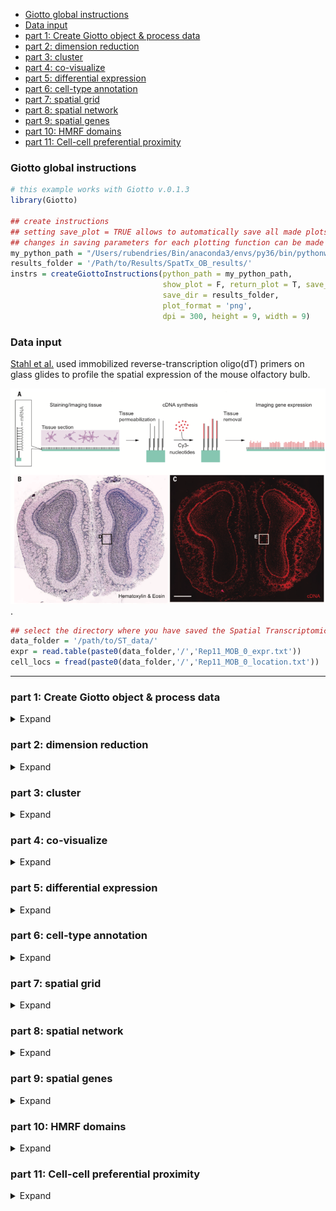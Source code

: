 
  - [Giotto global instructions](#giotto-global-instructions)
  - [Data input](#data-input)
  - [part 1: Create Giotto object & process
    data](#part-1-create-giotto-object-process-data)
  - [part 2: dimension reduction](#part-2-dimension-reduction)
  - [part 3: cluster](#part-3-cluster)
  - [part 4: co-visualize](#part-4-co-visualize)
  - [part 5: differential expression](#part-5-differential-expression)
  - [part 6: cell-type annotation](#part-6-cell-type-annotation)
  - [part 7: spatial grid](#part-7-spatial-grid)
  - [part 8: spatial network](#part-8-spatial-network)
  - [part 9: spatial genes](#part-9-spatial-genes)
  - [part 10: HMRF domains](#part-10-hmrf-domains)
  - [part 11: Cell-cell preferential
    proximity](#part-11-cell-cell-preferential-proximity)

<!-- mouse_cortex_1_simple.md is generated from mouse_cortex_1_simple.Rmd Please edit that file -->

### Giotto global instructions

``` r
# this example works with Giotto v.0.1.3
library(Giotto)

## create instructions
## setting save_plot = TRUE allows to automatically save all made plots to a predetermined save directory (save_dir)
## changes in saving parameters for each plotting function can be made with the save_param parameter 
my_python_path = "/Users/rubendries/Bin/anaconda3/envs/py36/bin/pythonw"
results_folder = '/Path/to/Results/SpatTx_OB_results/'
instrs = createGiottoInstructions(python_path = my_python_path,
                                  show_plot = F, return_plot = T, save_plot = T,
                                  save_dir = results_folder,
                                  plot_format = 'png',
                                  dpi = 300, height = 9, width = 9)
```

### Data input

[Stahl et al.](https://science.sciencemag.org/content/353/6294/78) used
immobilized reverse-transcription oligo(dT) primers on glass glides to
profile the spatial expression of the mouse olfactory bulb.

![](./spatial_transcriptomics_summary.png) .

``` r
## select the directory where you have saved the Spatial Transcriptomics data
data_folder = '/path/to/ST_data/'
expr = read.table(paste0(data_folder,'/','Rep11_MOB_0_expr.txt'))
cell_locs = fread(paste0(data_folder,'/','Rep11_MOB_0_location.txt'))
```

-----

### part 1: Create Giotto object & process data

<details>

<summary>Expand</summary>  

``` r
## create
ST_test <- createGiottoObject(raw_exprs = expr, spatial_locs = cell_locs[,-1], instructions = instrs)
showGiottoInstructions(ST_test)

## filter
ST_test <- filterGiotto(gobject = ST_test,
                         expression_threshold = 1,
                         gene_det_in_min_cells = 1,
                         min_det_genes_per_cell = 100,
                         expression_values = c('raw'),
                         verbose = T)

## normalize
ST_test <- normalizeGiotto(gobject = ST_test)
ST_test <- addStatistics(gobject = ST_test)

## visualize
spatPlot(gobject = ST_test,
         save_param = list(save_folder = '2_Gobject', save_name = 'spatial_locations'))
```

![](./figures/1_spatial_locations.png)

</details>

### part 2: dimension reduction

<details>

<summary>Expand</summary>  

``` r
## highly variable genes (HVG)
ST_test <- calculateHVG(gobject = ST_test)
gene_metadata = fDataDT(ST_test)
featgenes = gene_metadata[hvg == 'yes' & perc_cells > 4 & mean_expr_det > 0.25]$gene_ID

## run PCA on expression values (default)
ST_test <- runPCA(gobject = ST_test, genes_to_use = featgenes, expression_values = 'scaled', scale_unit = F)
signPCA(gobject = ST_test, expression_values = 'scaled', scale_unit = F, scree_ylim = c(0,1),
        save_param = list(save_folder = '3_DimRed', save_name = 'screeplot'))
plotPCA(ST_test,
           save_param = list(save_folder = '3_DimRed', save_name = 'PCA_reduction'))

## run UMAP and tSNE on PCA space (default)
ST_test <- runUMAP(ST_test, dimensions_to_use = 1:10, expression_values = 'scaled', n_threads = 2)
plotUMAP(gobject = ST_test,
            save_param = list(save_folder = '3_DimRed', save_name = 'UMAP_reduction'))
```

![](./figures/2_screeplot.png)

![](./figures/2_PCA_reduction.png)

![](./figures/2_UMAP_reduction.png)

-----

</details>

### part 3: cluster

<details>

<summary>Expand</summary>  

``` r

## Leiden clustering
ST_test <- createNearestNetwork(gobject = ST_test, dimensions_to_use = 1:10, k = 10)
ST_test <- doLeidenCluster(gobject = ST_test, resolution = 0.2, n_iterations = 200)
plotUMAP(gobject = ST_test, cell_color = 'leiden_clus', point_size = 3,
            save_param = list(save_folder = '4_Cluster', save_name = 'UMAP_leiden'))
```

![](./figures/3_UMAP_leiden.png)

-----

</details>

### part 4: co-visualize

<details>

<summary>Expand</summary>  

``` r
spatDimPlot(gobject = ST_test, cell_color = 'leiden_clus', 
            dim_point_size = 2, spat_point_size = 6,
            save_param = list(save_folder = '5_Covisuals', save_name = 'covisual_leiden'))
```

Co-visualzation: ![](./figures/4_covisual_leiden.png)

-----

</details>

### part 5: differential expression

<details>

<summary>Expand</summary>  

``` r
## gini ##
## very specific to a cluster, but not necessarily expressed in all cells of that cluster
gini_markers_subclusters = findMarkers_one_vs_all(gobject = ST_test,
                                                  method = 'gini',
                                                  expression_values = 'normalized',
                                                  cluster_column = 'leiden_clus',
                                                  min_genes = 20,
                                                  min_expr_gini_score = 0.5,
                                                  min_det_gini_score = 0.5)
topgenes_gini = gini_markers_subclusters[, head(.SD, 2), by = 'cluster']$genes

# violinplot
violinPlot(ST_test, genes = unique(topgenes_gini), cluster_column = 'leiden_clus',
           strip_text = 8, strip_position = 'top',
           save_param = c(save_folder = '6_DEG', save_name = 'violinplot_gini',  base_width = 5, base_height = 10))

# cluster heatmap
plotMetaDataHeatmap(ST_test, selected_genes = topgenes_gini,metadata_cols = c('leiden_clus'),
                    save_param = c(save_folder = '6_DEG', save_name = 'metaheatmap_gini'))


# visualize genes
topgenes_gini = gini_markers_subclusters[, head(.SD, 1), by = 'cluster']$genes
spatDimGenePlot(ST_test, expression_values = 'scaled',
                  genes = topgenes_gini,
                  plot_alignment = 'horizontal', cow_n_col = 1, point_size = 2,
                  genes_high_color = 'red', genes_mid_color = 'white', genes_low_color = 'darkblue', midpoint = 0,
                  save_param = c(save_folder = '6_DEG', save_name = 'genes_gini', base_width = 6, base_height = 14))



## scran ##
scran_markers_subclusters = findMarkers_one_vs_all(gobject = ST_test,
                                                   method = 'scran',
                                                   expression_values = 'normalized',
                                                   cluster_column = 'leiden_clus')
topgenes_scran = scran_markers_subclusters[, head(.SD, 2), by = 'cluster_ID']$gene_ID

# violinplot
violinPlot(ST_test, genes = unique(topgenes_scran), cluster_column = 'leiden_clus',
           strip_text = 10, strip_position = 'top',
           save_param = c(save_folder = '6_DEG', save_name = 'violinplot_scran',  base_width = 5, base_height = 10))

# cluster heatmap
plotMetaDataHeatmap(ST_test, selected_genes = topgenes_scran, metadata_cols = c('leiden_clus'),
                    save_param = c(save_folder = '6_DEG', save_name = 'metaheatmap_scran'))

# visualize genes
topgenes_scran = scran_markers_subclusters[, head(.SD, 1), by = 'cluster_ID']$gene_ID
spatDimGenePlot(ST_test, expression_values = 'scaled',
                  genes = topgenes_scran,
                  plot_alignment = 'horizontal', cow_n_col = 1, point_size = 2,
                  genes_high_color = 'red', genes_mid_color = 'white', genes_low_color = 'darkblue', midpoint = 0,
                  save_param = c(save_folder = '6_DEG', save_name = 'genes_scran', base_width = 6, base_height = 14))
```

Gini: - violinplot: ![](./figures/5_violinplot_gini.png)

  - Heatmap clusters: ![](./figures/5_metaheatmap_gini.png)

  - Genes: ![](./figures/5_genes_gini.png)

Scran: - violinplot: ![](./figures/5_violinplot_scran.png)

  - Heatmap clusters: ![](./figures/5_metaheatmap_scran.png)

  - Genes: ![](./figures/5_genes_scran.png)

-----

</details>

### part 6: cell-type annotation

<details>

<summary>Expand</summary>  

Spatial transcriptomics does not provide single-cell resolution, making
cell type annotation a harder problem. Giotto provides 3 ways to
calculate enrichment of specific cell-type signature gene list:  
\- PAGE  
\- rank  
\- hypergeometric test

To generate the cell-type specific gene lists for the olfactory bulb
(OB) data we reanalyzed the paper from Zeisel et al, associated with the
[mouse brain atlas](http://mousebrain.org/), and identified cell-type
specific genes for cells from the OB.

![paper](./Zeisel_paper.png)

#### part 6.1: using cell-type specific markers genes

It’s hard to identify cell-type enrichment based on single gene markers
only

``` r

## cell type identification based on individual marker genes is hard 
# known markers for different interneuron subtypes
spatDimGenePlot(ST_test, expression_values = 'scaled',
                genes = c('Vip', 'Camk4', 'Th', 'Igfbpl1'),
                plot_alignment = 'vertical', cow_n_col = 4, point_size = 3,
                genes_high_color = 'red', genes_mid_color = 'white', genes_low_color = 'darkblue', midpoint = 0,
                save_param = c(save_folder = '7_annotation', save_name = 'interneuron_genes', base_width = 13, base_height = 5))
```

Markers for interneuron genes: ![](./figures/6_interneuron_genes.png)

#### part 6.2: PAGE gene signature enrichment

  - based on list of cell-type specific marker genes

<!-- end list -->

``` r

## full cell type signature
PAGE_sign_matrix = read.table('/Volumes/Ruben_Seagate/Dropbox/Projects/GC_lab/Ruben_Dries/190225_spatial_package/Data/ST_data/PAGE_sign_matrix.txt')
newcolnames = gsub('OBDOP2.OBINH123', 'OBDOP2-OBINH123', colnames(PAGE_sign_matrix)); colnames(PAGE_sign_matrix) = newcolnames

## example to make small signature matrix from list of 2 signature genesets
OBDOP1_sig = PAGE_sign_matrix[,'OBDOP1'];names(OBDOP1_sig) = rownames(PAGE_sign_matrix)
OBDOP1_sig_genes = names(OBDOP1_sig[OBDOP1_sig == 1])
ACOB_sig = PAGE_sign_matrix[,'ACOB'];names(ACOB_sig) = rownames(PAGE_sign_matrix)
ACOB_sig_genes = names(ACOB_sig[ACOB_sig == 1])

small_PAGE_matrix = makeSignMatrixPAGE(sign_names = c('OBDOP1', 'ACOB'),
                                       sign_list = list(OBDOP1_sig_genes, ACOB_sig_genes))

## enrichment tests 
ST_test = createSpatialEnrich(ST_test, sign_matrix = PAGE_sign_matrix, enrich_method = 'PAGE') #default = 'PAGE'
ST_test = createSpatialEnrich(ST_test, sign_matrix = PAGE_sign_matrix, output_enrichment = 'zscore', name = 'PAGEz') #default = 'PAGE'


## heatmap
cell_types = colnames(PAGE_sign_matrix)
plotMetaDataCellsHeatmap(gobject = ST_test,
                         metadata_cols = 'leiden_clus',
                         value_cols = cell_types,
                         spat_enr_names = 'PAGE',
                         save_param = c(save_folder = '7_annotation', save_name = 'heatmap_PAGE',
                                        base_width = 8, base_height = 6, units = 'cm'))

## multiple value columns with spatPlot ##
cell_types = colnames(PAGE_sign_matrix)
spatCellPlot(gobject = ST_test, spat_enr_names = 'PAGE',
             cell_annotation_values = cell_types,
             cow_n_col = 3,coord_fix_ratio = NULL,
             save_param = c(save_folder = '7_annotation', save_name = 'PAGE_spatplot',
                            base_width = 10, base_height = 6))

## visualize individual enrichments
spatDimCellPlot(gobject = ST_test,
                spat_enr_names = 'PAGE',
                cell_annotation_values = c('OEC', 'OBINH4', 'OBNBL3'),
                cow_n_col = 1, spat_point_size = 2.5, plot_alignment = 'horizontal',
                save_param = c(save_folder = '7_annotation', save_name = 'PAGE_spatdimplot',
                               base_width = 6, base_height = 7))
```

PAGE:

Heatmap:  
![](./figures/6_heatmap_PAGE.png)

Spatial plots:  
![](./figures/6_PAGE_spatplot.png)

Spatial and dimension plots:  
![](./figures/6_PAGE_spatdimplot.png)

#### part 6.3: Rank gene signature enrichment

  - only requires a scRNAseq count matrix and corresponding clusters

<!-- end list -->

``` r

## signature based on scRNAseq expression matrix and clusters
sc_labels = read.table('/Volumes/Ruben_Seagate/Dropbox/Projects/GC_lab/Ruben_Dries/190225_spatial_package/Data/ST_data/scRNAseq_clusters.txt')
sc_labels = as.character(sc_labels$V1)
sc_matrix = readRDS('/Volumes/Ruben_Seagate/Dropbox/Projects/GC_lab/Ruben_Dries/190225_spatial_package/Data/ST_data/scRNAseq_matrix.RDS')

rank_matrix = makeSignMatrixRank(sc_matrix = sc_matrix, sc_cluster_ids = sc_labels, gobject = ST_test)

## enrichment test
ST_test = createSpatialEnrich(ST_test, sign_matrix = rank_matrix, enrich_method = 'rank', name = 'rank')

## heatmap 
cell_types = colnames(rank_matrix)
plotMetaDataCellsHeatmap(gobject = ST_test,
                         metadata_cols = 'leiden_clus',
                         value_cols = cell_types,
                         spat_enr_names = 'rank',
                         save_param = c(save_folder = '7_annotation', save_name = 'heatmap_rank',
                                        base_width = 8, base_height = 6, units = 'cm'))


## multiple value columns with spatPlot ##
cell_types = colnames(rank_matrix)
spatCellPlot(gobject = ST_test, 
             spat_enr_names = 'rank',
             cell_annotation_values = cell_types,
             cow_n_col = 3,coord_fix_ratio = NULL,
             save_param = c(save_folder = '7_annotation', save_name = 'Rank_spatplot',
                            base_width = 10, base_height = 6))

## visualize individual enrichments
spatDimCellPlot(gobject = ST_test,
                spat_enr_names = 'rank',
                cell_annotation_values = c('OEC', 'OBINH4', 'OBNBL3'),
                cow_n_col = 1, spat_point_size = 2.5, plot_alignment = 'horizontal',
                save_param = c(save_folder = '7_annotation', save_name = 'rank_spatdimplot',
                               base_width = 6, base_height = 7))
```

Rank:

Heatmap:  
![](./figures/6_heatmap_rank.png)

Spatial plots:  
![](./figures/6_Rank_spatplot.png)

Spatial and dimension plots:  
![](./figures/6_rank_spatdimplot.png)

-----

</details>

### part 7: spatial grid

<details>

<summary>Expand</summary>  

``` r
## create spatial grid
ST_test <- createSpatialGrid(gobject = ST_test,
                              sdimx_stepsize = 2,
                              sdimy_stepsize = 2,
                              minimum_padding = 0)
spatPlot(ST_test, cell_color = 'leiden_clus', show_grid = T,
           grid_color = 'lightblue', spatial_grid_name = 'spatial_grid', 
           save_param = c(save_folder = '8_grid', save_name = 'grid'))

## identify spatial patterns with spatial grid #
pattern_osm = detectSpatialPatterns(gobject = ST_test, 
                                    spatial_grid_name = 'spatial_grid',
                                    min_cells_per_grid = 2, 
                                    scale_unit = T, 
                                    PC_zscore = 1, 
                                    show_plot = T)

# dimension 1
showPattern2D(ST_test, pattern_osm, dimension = 1, point_size = 4,
              save_param = c(save_folder = '8_grid', save_name = 'pattern1_PCA'))
showPatternGenes(ST_test, pattern_osm, dimension = 1,
                 save_param = c(save_folder = '8_grid', save_name = 'pattern1_genes'))

# dimension 2
showPattern2D(ST_test, pattern_osm, dimension = 2, point_size = 4,
              save_param = c(save_folder = '8_grid', save_name = 'pattern2_PCA'))
showPatternGenes(ST_test, pattern_osm, dimension = 2,
                 save_param = c(save_folder = '8_grid', save_name = 'pattern2_genes'))

view_pattern_genes = selectPatternGenes(pattern_osm, return_top_selection = TRUE)
```

![](./figures/7_grid.png)

Dimension 1: ![](./figures/7_pattern1_PCA.png)
![](./figures/7_pattern1_genes.png)

Dimension 2: ![](./figures/7_pattern2_PCA.png)

![](./figures/7_pattern2_genes.png)

-----

</details>

### part 8: spatial network

<details>

<summary>Expand</summary>  

``` r
ST_test <- createSpatialNetwork(gobject = ST_test, k = 5)
spatPlot(gobject = ST_test, show_network = T,
           network_color = 'blue', spatial_network_name = 'spatial_network',
           save_param = c(save_name = 'spatial_network_k5', save_folder = '9_spatial_network'))
```

![](./figures/8_spatial_network_k5.png)

-----

</details>

### part 9: spatial genes

<details>

<summary>Expand</summary>  

``` r
## kmeans binarization
kmtest = binGetSpatialGenes(ST_test, bin_method = 'kmeans',
                            do_fisher_test = T, community_expectation = 5,
                            spatial_network_name = 'spatial_network', verbose = T)

spatGenePlot(ST_test, expression_values = 'scaled',
               genes = kmtest$genes[1:6], cow_n_col = 2, point_size = 3,
               genes_high_color = 'red', genes_mid_color = 'white', genes_low_color = 'darkblue', midpoint = 0,
               save_param = c(save_name = 'spatial_genes_km', save_folder = '10_spatial_genes'))

## rank binarization
ranktest = binGetSpatialGenes(ST_test, bin_method = 'rank',
                              do_fisher_test = T, community_expectation = 5,
                              spatial_network_name = 'spatial_network', verbose = T)

spatGenePlot(ST_test, expression_values = 'scaled',
               genes = ranktest$genes[1:6], cow_n_col = 2, point_size = 3,
               genes_high_color = 'red', genes_mid_color = 'white', genes_low_color = 'darkblue', midpoint = 0,
               save_param = c(save_name = 'spatial_genes_rank', save_folder = '10_spatial_genes'))
```

Spatial genes: - kmeans ![](./figures/9_spatial_genes_km.png)

  - rank ![](./figures/9_spatial_genes_rank.png)

-----

</details>

### part 10: HMRF domains

<details>

<summary>Expand</summary>  

not available for this specific dataset

-----

</details>

### part 11: Cell-cell preferential proximity

<details>

<summary>Expand</summary>  

![cell-cell](./cell_cell_neighbors.png)

``` r
## calculate frequently seen proximities
cell_proximities = cellProximityEnrichment(gobject = ST_test,
                                           cluster_column = 'leiden_clus',
                                           spatial_network_name = 'spatial_network',
                                           number_of_simulations = 1000)

## barplot
cellProximityBarplot(gobject = ST_test, CPscore = cell_proximities, min_orig_ints = 5, min_sim_ints = 5, 
                     save_param = c(save_name = 'barplot_cell_cell_enrichment', save_folder = '12_cell_proxim'))
## heatmap
cellProximityHeatmap(gobject = ST_test, CPscore = cell_proximities, order_cell_types = T, scale = T,
                     color_breaks = c(-1.5, 0, 1.5), color_names = c('blue', 'white', 'red'),
                     save_param = c(save_name = 'heatmap_cell_cell_enrichment', save_folder = '12_cell_proxim', unit = 'in'))
## network
cellProximityNetwork(gobject = ST_test, CPscore = cell_proximities, remove_self_edges = T, only_show_enrichment_edges = F,
                     save_param = c(save_name = 'network_cell_cell_enrichment', save_folder = '12_cell_proxim'))

## visualization
spec_interaction = "2--6"
cellProximitySpatPlot2D(gobject = ST_test,
                        interaction_name = spec_interaction,
                        cluster_column = 'leiden_clus', show_network = T,
                        cell_color = 'leiden_clus', coord_fix_ratio = 0.5,
                        point_size_select = 4, point_size_other = 2,
                        save_param = c(save_name = 'selected_enrichment', save_folder = '12_cell_proxim'))
```

barplot:  
![](./figures/10_barplot_cell_cell_enrichment.png)

heatmap:  
![](./figures/10_heatmap_cell_cell_enrichment.png)

network:  
![](./figures/10_network_cell_cell_enrichment.png)

selected enrichment:  
![](./figures/10_selected_enrichment.png)

-----

</details>
